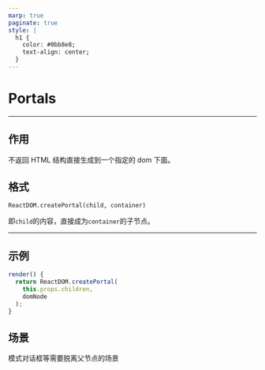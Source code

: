 ```yaml
---
marp: true
paginate: true
style: |
  h1 {
    color: #0bb8e8;
    text-align: center;
  }
---
```


# Portals

---

## 作用

不返回 HTML 结构直接生成到一个指定的 dom 下面。

## 格式

```
ReactDOM.createPortal(child, container)
```

即`child`的内容，直接成为`container`的子节点。

---

## 示例

```jsx
render() {
  return ReactDOM.createPortal(
    this.props.children,
    domNode
  );
}
```

## 场景

模式对话框等需要脱离父节点的场景
